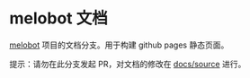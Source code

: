 # melobot 文档

[melobot](https://github.com/aicorein/melobot) 项目的文档分支。用于构建 github pages 静态页面。

提示：请勿在此分支发起 PR，对文档的修改在 [docs/source](https://github.com/aicorein/melobot/tree/main/docs/source) 进行。 
